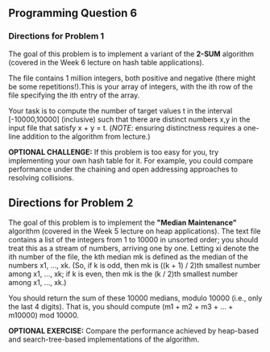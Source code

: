 Programming Question 6
----------------------

### Directions for Problem 1

 The goal of this problem is to implement a variant of the **2-SUM** algorithm
 (covered in the Week 6 lecture on hash table applications).

The file contains 1 million integers, both positive and negative (there might
be some repetitions!).This is your array of integers, with the ith row of the
file specifying the ith entry of the array.

Your task is to compute the number of target values t in the interval
[-10000,10000] (inclusive) such that there are distinct numbers x,y in the
input file that satisfy x + y = t. (_NOTE_: ensuring distinctness requires a
one-line addition to the algorithm from lecture.)

**OPTIONAL CHALLENGE:** If this problem is too easy for you, try implementing
your own hash table for it. For example, you could compare performance under
the chaining and open addressing approaches to resolving collisions. 

## Directions for Problem 2

The goal of this problem is to implement the **"Median Maintenance"** algorithm
(covered in the Week 5 lecture on heap applications). The text file contains a
list of the integers from 1 to 10000 in unsorted order; you should treat this
as a stream of numbers, arriving one by one. Letting xi denote the ith number
of the file, the kth median mk is defined as the median of the numbers x1, ...,
xk.  (So, if k is odd, then mk is ((k + 1) / 2)th smallest number among x1,
..., xk; if k is even, then mk is the (k / 2)th smallest number among x1, ...,
xk.)

You should return the sum of these 10000 medians, modulo 10000 (i.e., only the
last 4 digits). That is, you should compute (m1 + m2 + m3 + ...  + m10000) mod
10000.

**OPTIONAL EXERCISE:** Compare the performance achieved by heap-based and
search-tree-based implementations of the algorithm.
